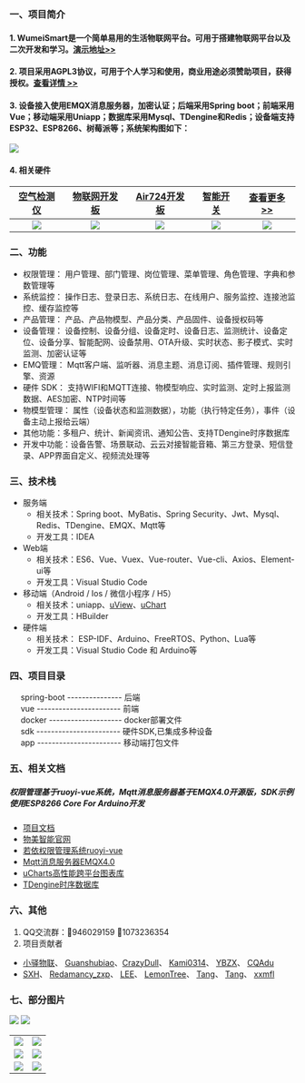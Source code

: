 
### 一、项目简介

#### 1. WumeiSmart是一个简单易用的生活物联网平台。可用于搭建物联网平台以及二次开发和学习。[演示地址>>](https://iot.wumei.live/)

#### 2. 项目采用AGPL3协议，可用于个人学习和使用，商业用途必须赞助项目，获得授权。[查看详情 >>](https://wumei.live/doc/pages/sponsor/)

#### 3. 设备接入使用EMQX消息服务器，加密认证；后端采用Spring boot；前端采用Vue；移动端采用Uniapp；数据库采用Mysql、TDengine和Redis；设备端支持ESP32、ESP8266、树莓派等；系统架构图如下：
<img src="https://oscimg.oschina.net/oscnet/up-98eefff896394066a60d664b875a3d05d1d.png" max-width="800" />

#### 4. 相关硬件
|[空气检测仪](https://wumei.live/doc/pages/hardware/)  |   [物联网开发板](https://wumei.live/doc/pages/hardware/)  |  [Air724开发板](https://wumei.live/doc/pages/hardware/)  |  [智能开关](https://wumei.live/doc/pages/hardware/) | [查看更多>>](https://wumei.live/doc/pages/hardware/)  |
|  :----:  | :----------:  |:----------:  |:----------:  |:----------:  |
| ![](https://oscimg.oschina.net/oscnet/up-ad98a81677e5e68d660866770e3266ca4cf.png) | ![](https://oscimg.oschina.net/oscnet/up-68caf860d0659444e73f42717a03d2fdf72.png) | ![](https://oscimg.oschina.net/oscnet/up-cf690f6058042dccb567ff382ea9432ebab.png) |![](https://oscimg.oschina.net/oscnet/up-c4a7971510127324d6566dd6ea95d571483.jpg) | ![](https://oscimg.oschina.net/oscnet/up-4ce09be3599e3ff7ed91fe182572abd258b.jpg) | 



### 二、功能
- 权限管理： 用户管理、部门管理、岗位管理、菜单管理、角色管理、字典和参数管理等
- 系统监控： 操作日志、登录日志、系统日志、在线用户、服务监控、连接池监控、缓存监控等
- 产品管理： 产品、产品物模型、产品分类、产品固件、设备授权码等
- 设备管理： 设备控制、设备分组、设备定时、设备日志、监测统计、设备定位、设备分享、智能配网、设备禁用、OTA升级、实时状态、影子模式、实时监测、加密认证等
- EMQ管理： Mqtt客户端、监听器、消息主题、消息订阅、插件管理、规则引擎、资源
- 硬件 SDK： 支持WIFI和MQTT连接、物模型响应、实时监测、定时上报监测数据、AES加密、NTP时间等
- 物模型管理： 属性（设备状态和监测数据），功能（执行特定任务），事件（设备主动上报给云端）
- 其他功能：多租户、统计、新闻资讯、通知公告、支持TDengine时序数据库
- 开发中功能：设备告警、场景联动、云云对接智能音箱、第三方登录、短信登录、APP界面自定义、视频流处理等


### 三、技术栈    
* 服务端
    - 相关技术：Spring boot、MyBatis、Spring Security、Jwt、Mysql、Redis、TDengine、EMQX、Mqtt等
    - 开发工具：IDEA    
* Web端
    - 相关技术：ES6、Vue、Vuex、Vue-router、Vue-cli、Axios、Element-ui等 
    - 开发工具：Visual Studio Code    
* 移动端（Android / Ios / 微信小程序 / H5）
    - 相关技术：uniapp、[uView](https://www.uviewui.com/)、[uChart](https://www.ucharts.cn/)
    - 开发工具：HBuilder
* 硬件端
    - 相关技术： ESP-IDF、Arduino、FreeRTOS、Python、Lua等
    - 开发工具：Visual Studio Code 和 Arduino等


### 四、项目目录
&nbsp;&nbsp;&nbsp;&nbsp; spring-boot --------------- 后端<br/>
&nbsp;&nbsp;&nbsp;&nbsp; vue ----------------------- 前端<br />
&nbsp;&nbsp;&nbsp;&nbsp; docker -------------------- docker部署文件<br />
&nbsp;&nbsp;&nbsp;&nbsp; sdk ----------------------- 硬件SDK,已集成多种设备<br />
&nbsp;&nbsp;&nbsp;&nbsp; app ----------------------- 移动端打包文件


### 五、相关文档
##### 权限管理基于ruoyi-vue系统，Mqtt消息服务器基于EMQX4.0开源版，SDK示例使用ESP8266 Core For Arduino开发
* [项目文档](https://wumei.live/doc/)
* [物美智能官网](http://wumei.live/)
* [若依权限管理系统ruoyi-vue](https://gitee.com/y_project/RuoYi-Vue)
* [Mqtt消息服务器EMQX4.0](https://github.com/emqx/emqx)
* [uCharts高性能跨平台图表库](https://www.ucharts.cn)
* [TDengine时序数据库](https://www.taosdata.com/?zh)


### 六、其他
1. QQ交流群：&#x1F680;946029159    &#x1F680;1073236354
2. 项目贡献者 
  - [小驿物联](https://gitee.com/iot-xiaoyi)、 [Guanshubiao](https://gitee.com/guanshubiao)、[CrazyDull](https://gitee.com/crazyDull)、 [Kami0314](https://github.com/kami0314)、 [YBZX](https://github.com/YBZX)、 [CQAdu](https://gitee.com/iot.adu)
  - [SXH](https://gitee.com/sixiaohu)、 [Redamancy_zxp](https://gitee.com/redamancy-zxp)、 [LEE](https://gitee.com/yueming188)、 [LemonTree](https://gitee.com/fishhunterplus)、 [Tang](https://gitee.com/mexiaotang)、 [Tang](https://gitee.com/mexiaotang)、 [xxmfl](https://gitee.com/xxmfl)


### 七、部分图片

![](https://oscimg.oschina.net/oscnet/up-972dea7b54eca705dcc8bf2fe0680b12c09.png)
![](https://oscimg.oschina.net/oscnet/up-6d89f1558797a9becf07c20f92c1407a13a.png)

<table>
    <tr>
        <td><img src="https://oscimg.oschina.net/oscnet/up-a0c864679be6c4f9bb5547244aeb19657b4.png"/></td>
        <td><img src="https://oscimg.oschina.net/oscnet/up-9cc3bc5abe8dd95cb3924e5f7b6864a0342.png"/></td>
    </tr>
    <tr>
        <td><img src="https://oscimg.oschina.net/oscnet/up-ec8c6251884d81f234487d3e25d459ce302.png"/></td>
        <td><img src="https://oscimg.oschina.net/oscnet/up-e5e7ef5027723051e97d6861d4296c08da5.png"/></td>
    </tr>
    <tr>
        <td><img src="https://oscimg.oschina.net/oscnet/up-3ae8cef86db794ff37d9186e83b12b88958.png"/></td>
        <td><img src="https://oscimg.oschina.net/oscnet/up-e20900a12e3781467d05163665ca04645fa.png"/></td>
    </tr>
</table>



